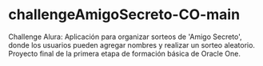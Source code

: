 # challengeAmigoSecreto-CO-main
Challenge Alura: Aplicación para organizar sorteos de 'Amigo Secreto', donde los usuarios pueden agregar nombres y realizar un sorteo aleatorio. Proyecto final de la primera etapa de formación básica de Oracle One.
